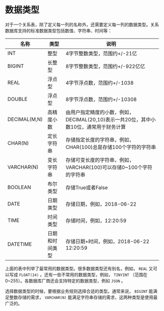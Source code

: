 
# 数据类型

对于一个关系表，除了定义每一列的名称外，还需要定义每一列的数据类型。关系数据库支持的标准数据类型包括数值、字符串、时间等：

名称 | 类型 | 说明
-- | -- | --
INT | 整型 | 4字节整数类型，范围约+/-21亿
BIGINT | 长整型 | 8字节整数类型，范围约+/-922亿亿
REAL | 浮点型 | 4字节浮点数，范围约+/-1038
DOUBLE | 浮点型 | 8字节浮点数，范围约+/-10308
DECIMAL(M,N) | 高精度小数 | 由用户指定精度的小数，例如，DECIMAL(20,10)表示一共20位，其中小数10位，通常用于财务计算
CHAR(N) | 定长字符串 | 存储指定长度的字符串，例如，CHAR(100)总是存储100个字符的字符串
VARCHAR(N) | 变长字符串 | 存储可变长度的字符串，例如，VARCHAR(100)可以存储0~100个字符的字符串
BOOLEAN | 布尔类型 | 存储True或者False
DATE | 日期类型 | 存储日期，例如，2018-06-22
TIME | 时间类型 | 存储时间，例如，12:20:59
DATETIME | 日期和时间类型 | 存储日期+时间，例如，2018-06-22 12:20:59

上面的表中列举了最常用的数据类型。很多数据类型还有别名，例如， `REAL` 又可以写成 `FLOAT(24)` 。还有一些不常用的数据类型，例如， `TINYINT` （范围在0~255）。各数据库厂商还会支持特定的数据类型，例如 `JSON` 。

选择数据类型的时候，要根据业务规则选择合适的类型。通常来说， `BIGINT` 能满足整数存储的需求， `VARCHAR(N)` 能满足字符串存储的需求，这两种类型是使用最广泛的。
